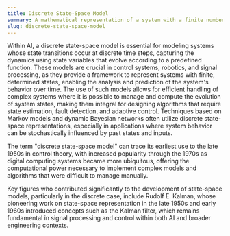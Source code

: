 ```yaml
---
title: Discrete State-Space Model
summary: A mathematical representation of a system with a finite number of states used to describe its dynamics and behavior over discrete time intervals.
slug: discrete-state-space-model
---
```


Within AI, a discrete state-space model is essential for modeling systems whose state transitions occur at discrete time steps, capturing the dynamics using state variables that evolve according to a predefined function. These models are crucial in control systems, robotics, and signal processing, as they provide a framework to represent systems with finite, determined states, enabling the analysis and prediction of the system's behavior over time. The use of such models allows for efficient handling of complex systems where it is possible to manage and compute the evolution of system states, making them integral for designing algorithms that require state estimation, fault detection, and adaptive control. Techniques based on Markov models and dynamic Bayesian networks often utilize discrete state-space representations, especially in applications where system behavior can be stochastically influenced by past states and inputs.

The term "discrete state-space model" can trace its earliest use to the late 1950s in control theory, with increased popularity through the 1970s as digital computing systems became more ubiquitous, offering the computational power necessary to implement complex models and algorithms that were difficult to manage manually.

Key figures who contributed significantly to the development of state-space models, particularly in the discrete case, include Rudolf E. Kalman, whose pioneering work on state-space representation in the late 1950s and early 1960s introduced concepts such as the Kalman filter, which remains fundamental in signal processing and control within both AI and broader engineering contexts.